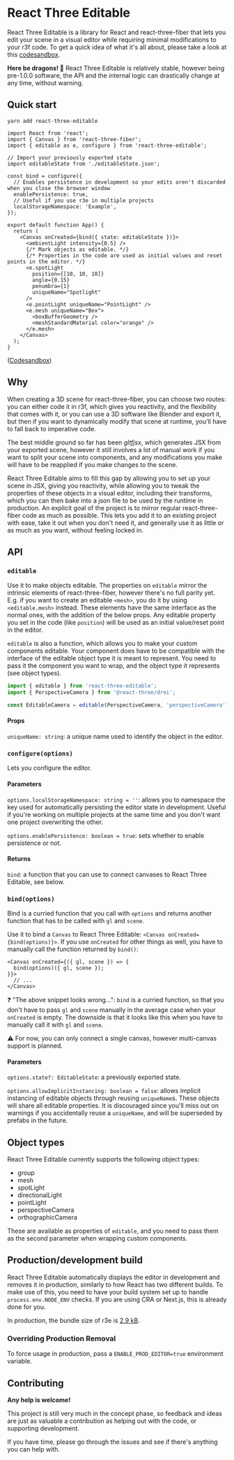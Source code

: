 # React Three Editable

React Three Editable is a library for React and react-three-fiber that lets you edit your scene in a visual editor while requiring minimal modifications to your r3f code. To get a quick idea of what it's all about, please take a look at this [codesandbox](https://codesandbox.io/s/ide-cream-demo-hcgcd).

**Here be dragons! 🐉** React Three Editable is relatively stable, however being pre-1.0.0 software, the API and the internal logic can drastically change at any time, without warning.

## Quick start

```
yarn add react-three-editable
```

```tsx
import React from 'react';
import { Canvas } from 'react-three-fiber';
import { editable as e, configure } from 'react-three-editable';

// Import your previously exported state
import editableState from './editableState.json';

const bind = configure({
  // Enables persistence in development so your edits aren't discarded when you close the browser window
  enablePersistence: true,
  // Useful if you use r3e in multiple projects
  localStorageNamespace: 'Example',
});

export default function App() {
  return (
    <Canvas onCreated={bind({ state: editableState })}>
      <ambientLight intensity={0.5} />
      {/* Mark objects as editable. */}
      {/* Properties in the code are used as initial values and reset points in the editor. */}
      <e.spotLight
        position={[10, 10, 10]}
        angle={0.15}
        penumbra={1}
        uniqueName="Spotlight"
      />
      <e.pointLight uniqueName="PointLight" />
      <e.mesh uniqueName="Box">
        <boxBufferGeometry />
        <meshStandardMaterial color="orange" />
      </e.mesh>
    </Canvas>
  );
}
```

([Codesandbox](https://codesandbox.io/s/minimal-r3e-demo-o1brl))

## Why

When creating a 3D scene for react-three-fiber, you can choose two routes: you can either code it in r3f, which gives you reactivity, and the flexibility that comes with it, or you can use a 3D software like Blender and export it, but then if you want to dynamically modify that scene at runtime, you'll have to fall back to imperative code.

The best middle ground so far has been *gltfjsx*, which generates JSX from your exported scene, however it still involves a lot of manual work if you want to split your scene into components, and any modifications you make will have to be reapplied if you make changes to the scene.

React Three Editable aims to fill this gap by allowing you to set up your scene in JSX, giving you reactivity, while allowing you to tweak the properties of these objects in a visual editor, including their transforms, which you can then bake into a json file to be used by the runtime in production. An explicit goal of the project is to mirror regular react-three-fiber code as much as possible. This lets you add it to an existing project with ease, take it out when you don't need it, and generally use it as little or as much as you want, without feeling locked in.

## API

### `editable`

Use it to make objects editable. The properties on `editable` mirror the intrinsic elements of react-three-fiber, however there's no full parity yet. E.g. if you want to create an editable `<mesh>`, you do it by using `<editable.mesh>` instead. These elements have the same interface as the normal ones, with the addition of the below props. Any editable property you set in the code (like `position`) will be used as an initial value/reset point in the editor.

`editable` is also a function, which allows you to make your custom components editable. Your component does have to be compatible with the interface of the editable object type it is meant to represent. You need to pass it the component you want to wrap, and the object type it represents (see object types).

```ts
import { editable } from 'react-three-editable';
import { PerspectiveCamera } from '@react-three/drei';

const EditableCamera = editable(PerspectiveCamera, 'perspectiveCamera');
```

#### Props

`uniqueName: string`: a unique name used to identify the object in the editor.

### `configure(options)`

Lets you configure the editor.

#### Parameters

`options.localStorageNamespace: string = ''`: allows you to namespace the key used for automatically persisting the editor state in development. Useful if you're working on multiple projects at the same time and you don't want one project overwriting the other.

`options.enablePersistence: boolean = true`: sets whether to enable persistence or not.

#### Returns

`bind`: a function that you can use to connect canvases to React Three Editable, see below.

### `bind(options)`

Bind is a curried function that you call with `options` and returns another function that has to be called with `gl` and `scene`.

Use it to bind a `Canvas` to React Three Editable: `<Canvas onCreated={bind(options)}>`. If you use `onCreated` for other things as well, you have to manually call the function returned by `bind()`:

```tsx
<Canvas onCreated={({ gl, scene }) => {
  bind(options)({ gl, scene });
}}>
  // ...
</Canvas>
```

❓ "The above snippet looks wrong...": `bind` is a curried function, so that you don't have to pass `gl` and `scene` manually in the average case when your `onCreated` is empty. The downside is that it looks like this when you have to manually call it with `gl` and `scene`.

⚠️ For now, you can only connect a single canvas, however multi-canvas support is planned.

#### Parameters

`options.state?: EditableState`: a previously exported state.

`options.allowImplicitInstancing: boolean = false`: allows implicit instancing of editable objects through reusing `uniqueName`s. These objects will share all editable properties. It is discouraged since you'll miss out on warnings if you accidentally reuse a `uniqueName`, and will be superseded by prefabs in the future.


## Object types

React Three Editable currently supports the following object types:

- group
- mesh
- spotLight
- directionalLight
- pointLight
- perspectiveCamera
- orthographicCamera

These are available as properties of `editable`, and you need to pass them as the second parameter when wrapping custom components.

## Production/development build

React Three Editable automatically displays the editor in development and removes it in production, similarly to how React has two different builds. To make use of this, you need to have your build system set up to handle `process.env.NODE_ENV` checks. If you are using CRA or Next.js, this is already done for you.

In production, the bundle size of r3e is [2.9 kB](https://bundlephobia.com/result?p=react-three-editable).

### Overriding Production Removal

To force usage in production, pass a `ENABLE_PROD_EDITOR=true` environment variable.

## Contributing

**Any help is welcome!**

This project is still very much in the concept phase, so feedback and ideas are just as valuable a contribution as helping out with the code, or supporting development.

If you have time, please go through the issues and see if there's anything you can help with.
